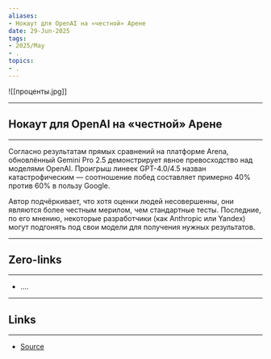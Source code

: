 ```yaml
---
aliases: 
- Нокаут для OpenAI на «честной» Арене 
date: 29-Jun-2025
tags:
- 2025/May
- .
topics:
- .
---
```

![[проценты.jpg]]

-----
##  Нокаут для OpenAI на «честной» Арене 
-----
Согласно результатам прямых сравнений на платформе Arena, обновлённый Gemini Pro 2.5 демонстрирует явное превосходство над моделями OpenAI. Проигрыш линеек GPT-4.0/4.5 назван катастрофическим — соотношение побед составляет примерно 40% против 60% в пользу Google.

Автор подчёркивает, что хотя оценки людей несовершенны, они являются более честным мерилом, чем стандартные тесты. Последние, по его мнению, некоторые разработчики (как Anthropic или Yandex) могут подгонять под свои модели для получения нужных результатов.

---
## Zero-links
---
- ....

---
## Links
---
- [Source](https://t.me/turboproject/1664)
